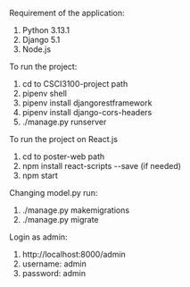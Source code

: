 Requirement of the application:
1. Python 3.13.1
2. Django 5.1
3. Node.js

To run the project:
1. cd to CSCI3100-project path
2. pipenv shell
3. pipenv install djangorestframework
4. pipenv install django-cors-headers
5. ./manage.py runserver

To run the project on React.js
1. cd to poster-web path
2. npm install react-scripts --save (if needed)
2. npm start

Changing model.py run:
1. ./manage.py makemigrations
2. ./manage.py migrate  

Login as admin:
1. http://localhost:8000/admin
2. username: admin
3. password: admin